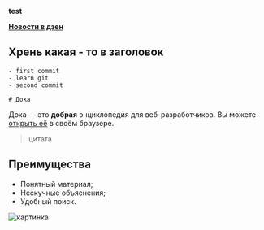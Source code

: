 **test**

[__Новости в дзен__](https://dzen.ru)   
## Хрень какая - то в заголовок

    - first commit   
    - learn git
    - second commit 

    # Дока

Дока — это **добрая** энциклопедия для веб-разработчиков.
Вы можете [открыть её](https://doka.guide) в своём браузере.

>цитата

## Преимущества

- Понятный материал;
- Нескучные объяснения;
- Удобный поиск.

![картинка](https://fresco.wallset.ru/images/detailed/1208/3086.jpg)
